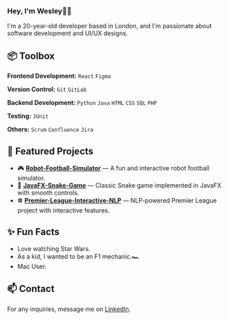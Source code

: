 ### Hey, I'm Wesley👋🏾

I'm a 20-year-old developer based in London, and I'm passionate about software development and UI/UX designs.

## 📦 Toolbox

**Frontend Development:** `React` `Figma`
 
**Version Control:** `Git` `GitLab`

**Backend Development:** `Python` `Java` `HTML` `CSS` `SQL` `PHP`

**Testing:** `JUnit` 

**Others:**  `Scrum` `Confluence` `Jira`

## 🚀 Featured Projects

- 🎮 [**Robot-Football-Simulator**](https://github.com/Weszybz/Robot-Football-Simulator) — A fun and interactive robot football simulator.
- 🐍 [**JavaFX-Snake-Game**](https://github.com/Weszybz/JavaFX-Snake-Game) — Classic Snake game implemented in JavaFX with smooth controls.
- ⚽ [**Premier-League-Interactive-NLP**](https://github.com/Weszybz/Premier-League-Interactive-NLP) — NLP-powered Premier League project with interactive features.

## ✨ Fun Facts 

- Love watching Star Wars.
- As a kid, I wanted to be an F1 mechanic.🏎️
- Mac User.

## 📫 Contact

 For any inquiries, message me on [LinkedIn](https://www.linkedin.com/in/wesleyagbongiasede/). 
 

<!---
Weszybz/Weszybz is a ✨ special ✨ repository because its `README.md` (this file) appears on your GitHub profile.
You can click the Preview link to take a look at your changes.
--->
